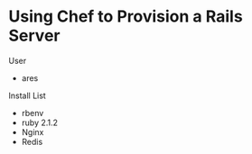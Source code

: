 Using Chef to Provision a Rails Server
==========

User
- ares

Install List
- rbenv
- ruby 2.1.2
- Nginx
- Redis

